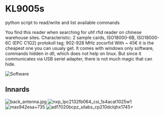 # KL9005s
python script to read/write and list available commands

You find this reader when searching for uhf rfid reader on chinese warehouse sites.
Characteristic: 2 sample cards,  ISO18000-6B, ISO18000-6C (EPC C1G2) protokoll tag; 902-928 MHz zocorfid
With ~ 45€ it is the cheapest one you can usualy get.
It comes with windows only software, commands hidden in dll, which does not help on linux.
But since it communicates via USB seriel adapter, there is not much magic that can hide.

![Software](https://github.com/bosb/KL9005s/blob/master/images/software.jpg?raw=true "Software")

## Innards

![back_antenna.jpg](https://github.com/bosb/KL9005s/blob/master/images/back_antenna.jpg?raw=true "back_antenna.jpg")
![nxp_lpc2132fb064_csi_1s4acat1025w1](https://github.com/bosb/KL9005s/blob/master/images/nxp_lpc2132fb064_csi_1s4acat1025w1.jpg?raw=true "nxp_lpc2132fb064_csi_1s4acat1025w1")
![max942esa+735](https://github.com/bosb/KL9005s/blob/master/images/max942esa+735.jpg?raw=true "max942esa+735")
![adf7020bcpz_silabs_cp210dclqhx1745+](https://github.com/bosb/KL9005s/blob/master/images/adf7020bcpz_silabs_cp210dclqhx1745+.jpg?raw=true "adf7020bcpz_silabs_cp210dclqhx1745+")

